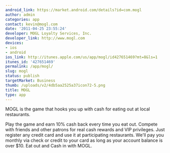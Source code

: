 ```yaml
---
android_link: https://market.android.com/details?id=com.mogl
author: admin
categories: app
contact: kevin@mogl.com
date: '2011-04-25 23:55:24'
developer: MOGL Loyalty Services, Inc.
developer_link: http://www.mogl.com
devices: 
- ios
- android
ios_link: http://itunes.apple.com/us/app/mogl/id427651469?mt=8&ls=1
itunes_id: '427651469'
permalink: /app/mogl/
slug: mogl
status: publish
targetMarket: Business
thumb: /uploads/v2/4db5aa2525a37icon72-5.png
title: MOGL
type: app
---
```


MOGL is the game that hooks you up with cash for eating out at local restaurants.

Play the game and earn 10% cash back every time you eat out. Compete with friends and other patrons for real cash rewards and VIP privileges. Just register any credit card and use it at participating restaurants. We'll pay you monthly via check or credit to your card as long as your account balance is over $10. Eat out and Cash in with MOGL.